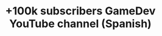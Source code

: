 ---
layout: page
title: +100k subscribers GameDev YouTube channel (Spanish)
description: YouTube GameDev channel with more than 100 thousand subscribers. I created the channel to make gamedev concepts easier to the general public. Typically, I develop specific games for the channel, but I also upload my research and personal projects.
img: assets/img/projects/yt/teaser.jpg
importance: 1
redirect: https://www.youtube.com/c/JLPMGameDev/videos
category: gamedev
---